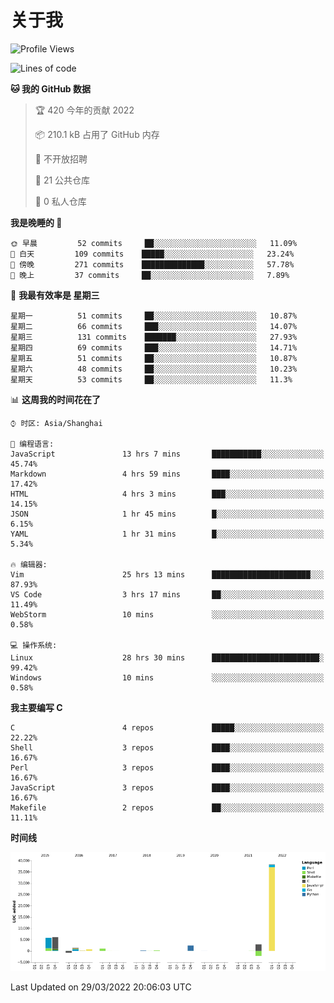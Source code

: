 # 关于我

<!--START_SECTION:waka-->
![Profile Views](http://img.shields.io/badge/%E4%B8%AA%E4%BA%BA%E5%B0%81%E9%9D%A2%E8%A7%82%E7%9C%8B%E6%AC%A1%E6%95%B0-29-blue)

![Lines of code](https://img.shields.io/badge/%E4%BB%8E%E3%80%8C%E4%BD%A0%E5%A5%BD%E4%B8%96%E7%95%8C%E3%80%8D%E6%88%91%E5%B7%B2%E7%BB%8F%E5%86%99%E4%BA%86-56%20Thousand%20%E8%A1%8C%E4%BB%A3%E7%A0%81-blue)

**🐱 我的 GitHub 数据** 

> 🏆 420 今年的贡献 2022
 > 
> 📦 210.1 kB 占用了 GitHub 内存 
 > 
> 🚫 不开放招聘
 > 
> 📜 21 公共仓库 
 > 
> 🔑 0 私人仓库  
 > 
**我是晚睡的 🦉** 

```text
🌞 早晨         52 commits     ██░░░░░░░░░░░░░░░░░░░░░░░   11.09% 
🌆 白天         109 commits    █████░░░░░░░░░░░░░░░░░░░░   23.24% 
🌃 傍晚         271 commits    ██████████████░░░░░░░░░░░   57.78% 
🌙 晚上         37 commits     ██░░░░░░░░░░░░░░░░░░░░░░░   7.89%

```
📅 **我最有效率是 星期三** 

```text
星期一          51 commits     ██░░░░░░░░░░░░░░░░░░░░░░░   10.87% 
星期二          66 commits     ███░░░░░░░░░░░░░░░░░░░░░░   14.07% 
星期三          131 commits    ███████░░░░░░░░░░░░░░░░░░   27.93% 
星期四          69 commits     ███░░░░░░░░░░░░░░░░░░░░░░   14.71% 
星期五          51 commits     ██░░░░░░░░░░░░░░░░░░░░░░░   10.87% 
星期六          48 commits     ██░░░░░░░░░░░░░░░░░░░░░░░   10.23% 
星期天          53 commits     ██░░░░░░░░░░░░░░░░░░░░░░░   11.3%

```


📊 **这周我的时间花在了** 

```text
⌚︎ 时区: Asia/Shanghai

💬 编程语言: 
JavaScript               13 hrs 7 mins       ███████████░░░░░░░░░░░░░░   45.74% 
Markdown                 4 hrs 59 mins       ████░░░░░░░░░░░░░░░░░░░░░   17.42% 
HTML                     4 hrs 3 mins        ███░░░░░░░░░░░░░░░░░░░░░░   14.15% 
JSON                     1 hr 45 mins        █░░░░░░░░░░░░░░░░░░░░░░░░   6.15% 
YAML                     1 hr 31 mins        █░░░░░░░░░░░░░░░░░░░░░░░░   5.34%

🔥 编辑器: 
Vim                      25 hrs 13 mins      ██████████████████████░░░   87.93% 
VS Code                  3 hrs 17 mins       ██░░░░░░░░░░░░░░░░░░░░░░░   11.49% 
WebStorm                 10 mins             ░░░░░░░░░░░░░░░░░░░░░░░░░   0.58%

💻 操作系统: 
Linux                    28 hrs 30 mins      ████████████████████████░   99.42% 
Windows                  10 mins             ░░░░░░░░░░░░░░░░░░░░░░░░░   0.58%

```

**我主要编写 C** 

```text
C                        4 repos             █████░░░░░░░░░░░░░░░░░░░░   22.22% 
Shell                    3 repos             ████░░░░░░░░░░░░░░░░░░░░░   16.67% 
Perl                     3 repos             ████░░░░░░░░░░░░░░░░░░░░░   16.67% 
JavaScript               3 repos             ████░░░░░░░░░░░░░░░░░░░░░   16.67% 
Makefile                 2 repos             ██░░░░░░░░░░░░░░░░░░░░░░░   11.11%

```


**时间线**

![Chart not found](https://raw.githubusercontent.com/Arondight/Arondight/master/charts/bar_graph.png) 


 Last Updated on 29/03/2022 20:06:03 UTC
<!--END_SECTION:waka-->
